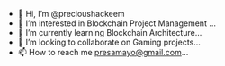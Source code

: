 - 👋 Hi, I’m @precioushackeem
- 👀 I’m interested in Blockchain Project Management ...
- 🌱 I’m currently learning Blockchain Architecture...
- 💞️ I’m looking to collaborate on Gaming projects...
- 📫 How to reach me presamayo@gmail.com...

<!---
precioushackeem/precioushackeem is a ✨ special ✨ repository because its `README.md` (this file) appears on your GitHub profile.
You can click the Preview link to take a look at your changes.
--->
